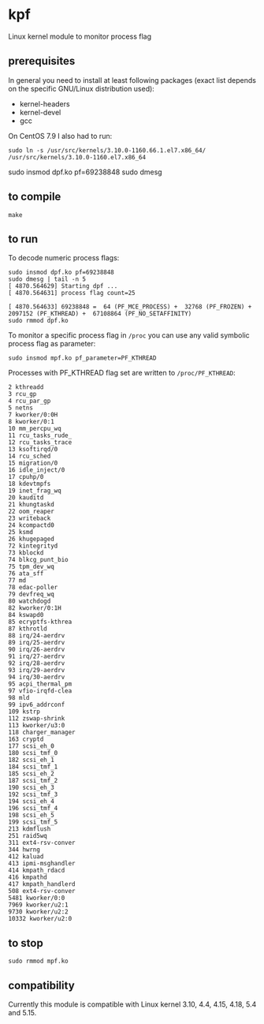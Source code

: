 # kpf
Linux kernel module to monitor process flag
## prerequisites

In general you need to install at least following packages (exact list depends on the specific GNU/Linux distribution used):

- kernel-headers
- kernel-devel
- gcc

On CentOS 7.9 I also had to run:
```
sudo ln -s /usr/src/kernels/3.10.0-1160.66.1.el7.x86_64/ /usr/src/kernels/3.10.0-1160.el7.x86_64

```
sudo insmod dpf.ko pf=69238848
sudo dmesg



## to compile
```
make
```
## to run
To decode numeric process flags:
```
sudo insmod dpf.ko pf=69238848
sudo dmesg | tail -n 5
[ 4870.564629] Starting dpf ... 
[ 4870.564631] process flag count=25

[ 4870.564633] 69238848 =  64 (PF_MCE_PROCESS) +  32768 (PF_FROZEN) +  2097152 (PF_KTHREAD) +  67108864 (PF_NO_SETAFFINITY)
sudo rmmod dpf.ko
```

To monitor a specific process flag in `/proc` you can use any valid symbolic process flag as parameter:
```
sudo insmod mpf.ko pf_parameter=PF_KTHREAD
```
Processes with PF_KTHREAD flag set are written to `/proc/PF_KTHREAD`:

```Monitoring process flags
2 kthreadd 
3 rcu_gp 
4 rcu_par_gp 
5 netns 
7 kworker/0:0H 
8 kworker/0:1 
10 mm_percpu_wq 
11 rcu_tasks_rude_ 
12 rcu_tasks_trace 
13 ksoftirqd/0 
14 rcu_sched 
15 migration/0 
16 idle_inject/0 
17 cpuhp/0 
18 kdevtmpfs 
19 inet_frag_wq 
20 kauditd 
21 khungtaskd 
22 oom_reaper 
23 writeback 
24 kcompactd0 
25 ksmd 
26 khugepaged 
72 kintegrityd 
73 kblockd 
74 blkcg_punt_bio 
75 tpm_dev_wq 
76 ata_sff 
77 md 
78 edac-poller 
79 devfreq_wq 
80 watchdogd 
82 kworker/0:1H 
84 kswapd0 
85 ecryptfs-kthrea 
87 kthrotld 
88 irq/24-aerdrv 
89 irq/25-aerdrv 
90 irq/26-aerdrv 
91 irq/27-aerdrv 
92 irq/28-aerdrv 
93 irq/29-aerdrv 
94 irq/30-aerdrv 
95 acpi_thermal_pm 
97 vfio-irqfd-clea 
98 mld 
99 ipv6_addrconf 
109 kstrp 
112 zswap-shrink 
113 kworker/u3:0 
118 charger_manager 
163 cryptd 
177 scsi_eh_0 
180 scsi_tmf_0 
182 scsi_eh_1 
184 scsi_tmf_1 
185 scsi_eh_2 
187 scsi_tmf_2 
190 scsi_eh_3 
192 scsi_tmf_3 
194 scsi_eh_4 
196 scsi_tmf_4 
198 scsi_eh_5 
199 scsi_tmf_5 
213 kdmflush 
251 raid5wq 
311 ext4-rsv-conver 
344 hwrng 
412 kaluad 
413 ipmi-msghandler 
414 kmpath_rdacd 
416 kmpathd 
417 kmpath_handlerd 
508 ext4-rsv-conver 
5481 kworker/0:0 
7969 kworker/u2:1 
9730 kworker/u2:2 
10332 kworker/u2:0 
```
## to stop
```
sudo rmmod mpf.ko 
```
## compatibility
Currently this module is compatible with Linux kernel 3.10, 4.4, 4.15, 4.18, 5.4 and 5.15.
